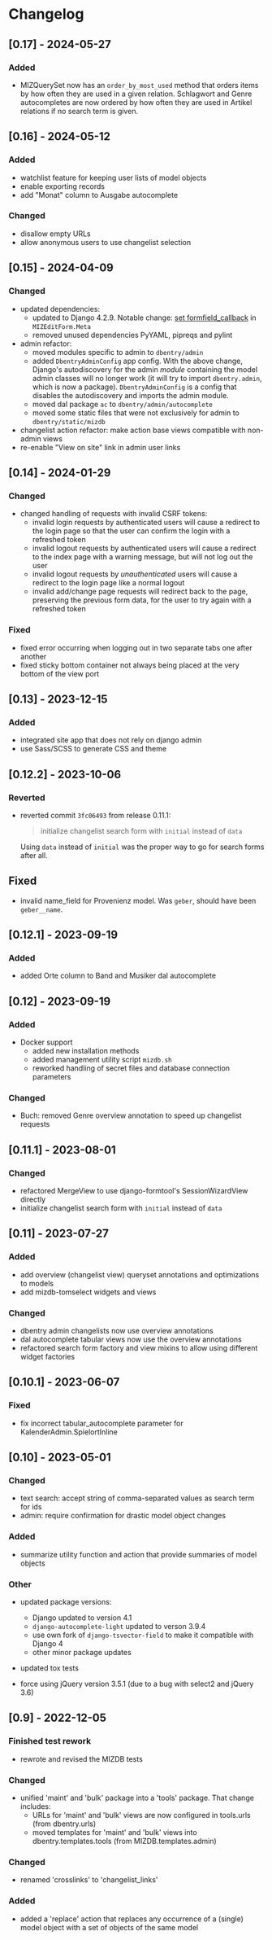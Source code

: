 # Changelog

## [0.17] - 2024-05-27

### Added

- MIZQuerySet now has an `order_by_most_used` method that orders items by how
  often they are used in a given relation. Schlagwort and Genre autocompletes
  are now ordered by how often they are used in Artikel relations if no search
  term is given.

## [0.16] - 2024-05-12

### Added

- watchlist feature for keeping user lists of model objects
- enable exporting records
- add "Monat" column to Ausgabe autocomplete

### Changed

- disallow empty URLs
- allow anonymous users to use changelist selection

## [0.15] - 2024-04-09

### Changed

- updated dependencies:
	- updated to Django 4.2.9. Notable
	  change: [set formfield_callback](https://docs.djangoproject.com/en/5.0/releases/4.2/#forms) in `MIZEditForm.Meta`
	- removed unused dependencies PyYAML, pipreqs and pylint
- admin refactor:
	- moved modules specific to admin to `dbentry/admin`
	- added `DbentryAdminConfig` app config. With the above change, Django's autodiscovery for the admin _module_
	  containing the model admin classes will no longer work (it will try to import `dbentry.admin`, which is now a
	  package). `DbentryAdminConfig` is a config that disables the autodiscovery and imports the admin module.
	- moved dal package `ac` to `dbentry/admin/autocomplete`
	- moved some static files that were not exclusively for admin to `dbentry/static/mizdb`
- changelist action refactor: make action base views compatible with non-admin views
- re-enable "View on site" link in admin user links

## [0.14] - 2024-01-29

### Changed

- changed handling of requests with invalid CSRF tokens:
	- invalid login requests by authenticated users will cause a redirect to the login page so that the user can confirm
	  the login with a refreshed token
	- invalid logout requests by authenticated users will cause a redirect to the index page with a warning message, but
	  will not log out the user
	- invalid logout requests by _unauthenticated_ users will cause a redirect to the login page like a normal logout
	- invalid add/change page requests will redirect back to the page, preserving the previous form data, for the user
	  to try again with a refreshed token

### Fixed

- fixed error occurring when logging out in two separate tabs one after another
- fixed sticky bottom container not always being placed at the very bottom of the view port

## [0.13] - 2023-12-15

### Added

- integrated site app that does not rely on django admin
- use Sass/SCSS to generate CSS and theme

## [0.12.2] - 2023-10-06

### Reverted

- reverted commit `3fc06493` from release 0.11.1:
  > initialize changelist search form with `initial` instead of `data`

  Using `data` instead of `initial` was the proper way to go for search forms after all.

## Fixed

- invalid name_field for Provenienz model. Was `geber`, should have been `geber__name`.

## [0.12.1] - 2023-09-19

### Added

- added Orte column to Band and Musiker dal autocomplete

## [0.12] - 2023-09-19

### Added

- Docker support
	- added new installation methods
	- added management utility script `mizdb.sh`
	- reworked handling of secret files and database connection parameters

### Changed

- Buch: removed Genre overview annotation to speed up changelist requests

## [0.11.1] - 2023-08-01

### Changed

- refactored MergeView to use django-formtool's SessionWizardView directly
- initialize changelist search form with `initial` instead of `data`

## [0.11] - 2023-07-27

### Added

- add overview (changelist view) queryset annotations and optimizations to models
- add mizdb-tomselect widgets and views

### Changed

- dbentry admin changelists now use overview annotations
- dal autocomplete tabular views now use the overview annotations
- refactored search form factory and view mixins to allow using different widget factories

## [0.10.1] - 2023-06-07

### Fixed

- fix incorrect tabular_autocomplete parameter for KalenderAdmin.SpielortInline

## [0.10] - 2023-05-01

### Changed

- text search: accept string of comma-separated values as search term for ids
- admin: require confirmation for drastic model object changes

### Added

- summarize utility function and action that provide summaries of model objects

### Other

- updated package versions:
	- Django updated to version 4.1
	- `django-autocomplete-light` updated to verson 3.9.4
	- use own fork of `django-tsvector-field` to make it compatible with Django 4
	- other minor package updates

- updated tox tests
- force using jQuery version 3.5.1 (due to a bug with select2 and jQuery 3.6)

## [0.9] - 2022-12-05

### Finished test rework

- rewrote and revised the MIZDB tests

### Changed

- unified 'maint' and 'bulk' package into a 'tools' package. That change includes:
	- URLs for 'maint' and 'bulk' views are now configured in tools.urls (from dbentry.urls)
	- moved templates for 'maint' and 'bulk' views into dbentry.templates.tools (from
	  MIZDB.templates.admin)

### Changed

- renamed 'crosslinks' to 'changelist_links'

### Added

- added a 'replace' action that replaces any occurrence of a (single) model object with a set of
  objects of the same model
